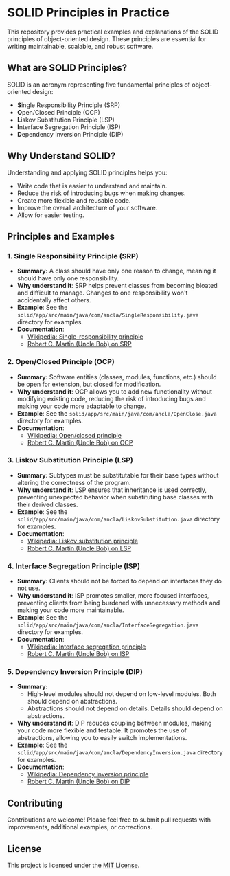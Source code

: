 # SOLID Principles in Practice

This repository provides practical examples and explanations of the SOLID principles of object-oriented design. These principles are essential for writing maintainable, scalable, and robust software.

## What are SOLID Principles?

SOLID is an acronym representing five fundamental principles of object-oriented design:

* **S**ingle Responsibility Principle (SRP)
* **O**pen/Closed Principle (OCP)
* **L**iskov Substitution Principle (LSP)
* **I**nterface Segregation Principle (ISP)
* **D**ependency Inversion Principle (DIP)

## Why Understand SOLID?

Understanding and applying SOLID principles helps you:

* Write code that is easier to understand and maintain.
* Reduce the risk of introducing bugs when making changes.
* Create more flexible and reusable code.
* Improve the overall architecture of your software.
* Allow for easier testing.

## Principles and Examples

### 1. Single Responsibility Principle (SRP)

* **Summary:** A class should have only one reason to change, meaning it should have only one responsibility.
* **Why understand it**: SRP helps prevent classes from becoming bloated and difficult to manage. Changes to one responsibility won't accidentally affect others.
* **Example**: See the `solid/app/src/main/java/com/ancla/SingleResponsibility.java` directory for examples.
* **Documentation**:
    * [Wikipedia: Single-responsibility principle](https://en.wikipedia.org/wiki/Single-responsibility_principle)
    * [Robert C. Martin (Uncle Bob) on SRP](https://blog.cleancoder.com/uncle-bob/2014/05/08/SingleReponsibilityPrinciple.html)

### 2. Open/Closed Principle (OCP)

* **Summary:** Software entities (classes, modules, functions, etc.) should be open for extension, but closed for modification.
* **Why understand it**: OCP allows you to add new functionality without modifying existing code, reducing the risk of introducing bugs and making your code more adaptable to change.
* **Example**: See the `solid/app/src/main/java/com/ancla/OpenClose.java` directory for examples.
* **Documentation**:
    * [Wikipedia: Open/closed principle](https://en.wikipedia.org/wiki/Open/closed_principle)
    * [Robert C. Martin (Uncle Bob) on OCP](https://blog.cleancoder.com/uncle-bob/2014/05/12/The-Open-Closed-Principle.html)

### 3. Liskov Substitution Principle (LSP)

* **Summary:** Subtypes must be substitutable for their base types without altering the correctness of the program.
* **Why understand it**: LSP ensures that inheritance is used correctly, preventing unexpected behavior when substituting base classes with their derived classes.
* **Example**: See the `solid/app/src/main/java/com/ancla/LiskovSubstitution.java` directory for examples.
* **Documentation**:
    * [Wikipedia: Liskov substitution principle](https://en.wikipedia.org/wiki/Liskov_substitution_principle)
    * [Robert C. Martin (Uncle Bob) on LSP](https://blog.cleancoder.com/uncle-bob/2014/05/13/LiskovSubstitutionPrinciple.html)

### 4. Interface Segregation Principle (ISP)

* **Summary:** Clients should not be forced to depend on interfaces they do not use.
* **Why understand it**: ISP promotes smaller, more focused interfaces, preventing clients from being burdened with unnecessary methods and making your code more maintainable.
* **Example**: See the `solid/app/src/main/java/com/ancla/InterfaceSegregation.java` directory for examples.
* **Documentation**:
    * [Wikipedia: Interface segregation principle](https://en.wikipedia.org/wiki/Interface_segregation_principle)
    * [Robert C. Martin (Uncle Bob) on ISP](https://blog.cleancoder.com/uncle-bob/2014/05/14/InterfaceSegregationPrinciple.html)

### 5. Dependency Inversion Principle (DIP)

* **Summary:**
    * High-level modules should not depend on low-level modules. Both should depend on abstractions.
    * Abstractions should not depend on details. Details should depend on abstractions.
* **Why understand it**: DIP reduces coupling between modules, making your code more flexible and testable. It promotes the use of abstractions, allowing you to easily switch implementations.
* **Example**: See the `solid/app/src/main/java/com/ancla/DependencyInversion.java` directory for examples.
* **Documentation**:
    * [Wikipedia: Dependency inversion principle](https://en.wikipedia.org/wiki/Dependency_inversion_principle)
    * [Robert C. Martin (Uncle Bob) on DIP](https://blog.cleancoder.com/uncle-bob/2014/05/15/The-Dependency-Inversion-Principle.html)

## Contributing

Contributions are welcome! Please feel free to submit pull requests with improvements, additional examples, or corrections.

## License

This project is licensed under the [MIT License](LICENSE).
